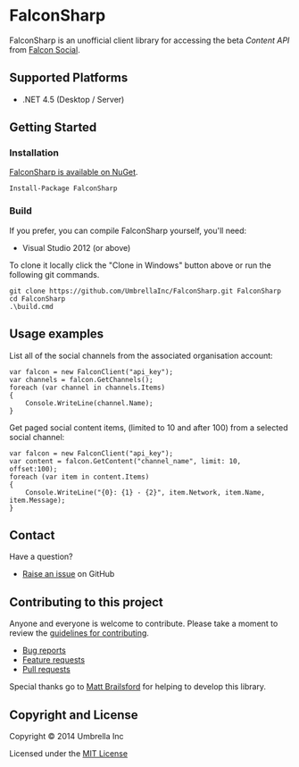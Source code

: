 # FalconSharp

FalconSharp is an unofficial client library for accessing the beta *Content API* from [Falcon Social](http://www.falconsocial.com/).


## Supported Platforms

* .NET 4.5 (Desktop / Server)


## Getting Started

### Installation

[FalconSharp is available on NuGet](https://www.nuget.org/packages/FalconSharp).

	Install-Package FalconSharp


### Build

If you prefer, you can compile FalconSharp yourself, you'll need:

* Visual Studio 2012 (or above)

To clone it locally click the "Clone in Windows" button above or run the following git commands.

	git clone https://github.com/UmbrellaInc/FalconSharp.git FalconSharp
	cd FalconSharp
	.\build.cmd


## Usage examples

List all of the social channels from the associated organisation account:

	var falcon = new FalconClient("api_key");
	var channels = falcon.GetChannels();
	foreach (var channel in channels.Items)
	{
		Console.WriteLine(channel.Name);
	}

Get paged social content items, (limited to 10 and after 100) from a selected social channel:

	var falcon = new FalconClient("api_key");
	var content = falcon.GetContent("channel_name", limit: 10, offset:100);
	foreach (var item in content.Items)
	{
		Console.WriteLine("{0}: {1} - {2}", item.Network, item.Name, item.Message);
	}


## Contact

Have a question?

* [Raise an issue](https://github.com/UmbrellaInc/FalconSharp/issues) on GitHub


## Contributing to this project

Anyone and everyone is welcome to contribute. Please take a moment to review the [guidelines for contributing](CONTRIBUTING.md).

* [Bug reports](CONTRIBUTING.md#bugs)
* [Feature requests](CONTRIBUTING.md#features)
* [Pull requests](CONTRIBUTING.md#pull-requests)


Special thanks go to [Matt Brailsford](https://github.com/mattbrailsford) for helping to develop this library.


## Copyright and License

Copyright &copy; 2014 Umbrella Inc

Licensed under the [MIT License](LICENSE.md)
